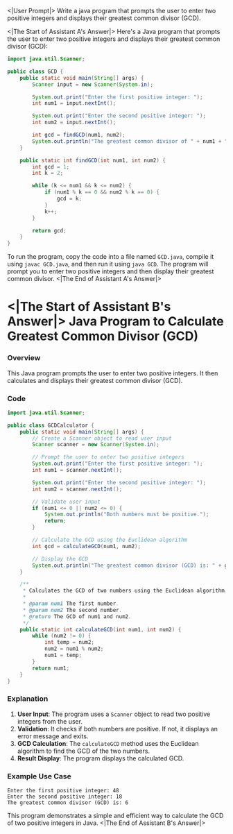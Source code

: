 <|User Prompt|>
Write a java program that prompts the user to
enter two positive integers and displays their greatest common divisor (GCD).

<|The Start of Assistant A's Answer|>
Here's a Java program that prompts the user to enter two positive integers and displays their greatest common divisor (GCD):

```java
import java.util.Scanner;

public class GCD {
    public static void main(String[] args) {
        Scanner input = new Scanner(System.in);

        System.out.print("Enter the first positive integer: ");
        int num1 = input.nextInt();

        System.out.print("Enter the second positive integer: ");
        int num2 = input.nextInt();

        int gcd = findGCD(num1, num2);
        System.out.println("The greatest common divisor of " + num1 + " and " + num2 + " is: " + gcd);
    }

    public static int findGCD(int num1, int num2) {
        int gcd = 1;
        int k = 2;

        while (k <= num1 && k <= num2) {
            if (num1 % k == 0 && num2 % k == 0) {
                gcd = k;
            }
            k++;
        }

        return gcd;
    }
}
```

To run the program, copy the code into a file named `GCD.java`, compile it using `javac GCD.java`, and then run it using `java GCD`. The program will prompt you to enter two positive integers and then display their greatest common divisor.
<|The End of Assistant A's Answer|>

<|The Start of Assistant B's Answer|>
**Java Program to Calculate Greatest Common Divisor (GCD)**
===========================================================

### Overview

This Java program prompts the user to enter two positive integers. It then calculates and displays their greatest common divisor (GCD).

### Code

```java
import java.util.Scanner;

public class GCDCalculator {
    public static void main(String[] args) {
        // Create a Scanner object to read user input
        Scanner scanner = new Scanner(System.in);

        // Prompt the user to enter two positive integers
        System.out.print("Enter the first positive integer: ");
        int num1 = scanner.nextInt();

        System.out.print("Enter the second positive integer: ");
        int num2 = scanner.nextInt();

        // Validate user input
        if (num1 <= 0 || num2 <= 0) {
            System.out.println("Both numbers must be positive.");
            return;
        }

        // Calculate the GCD using the Euclidean algorithm
        int gcd = calculateGCD(num1, num2);

        // Display the GCD
        System.out.println("The greatest common divisor (GCD) is: " + gcd);
    }

    /**
     * Calculates the GCD of two numbers using the Euclidean algorithm.
     *
     * @param num1 The first number.
     * @param num2 The second number.
     * @return The GCD of num1 and num2.
     */
    public static int calculateGCD(int num1, int num2) {
        while (num2 != 0) {
            int temp = num2;
            num2 = num1 % num2;
            num1 = temp;
        }
        return num1;
    }
}
```

### Explanation

1. **User Input**: The program uses a `Scanner` object to read two positive integers from the user.
2. **Validation**: It checks if both numbers are positive. If not, it displays an error message and exits.
3. **GCD Calculation**: The `calculateGCD` method uses the Euclidean algorithm to find the GCD of the two numbers.
4. **Result Display**: The program displays the calculated GCD.

### Example Use Case

```
Enter the first positive integer: 48
Enter the second positive integer: 18
The greatest common divisor (GCD) is: 6
```

This program demonstrates a simple and efficient way to calculate the GCD of two positive integers in Java.
<|The End of Assistant B's Answer|>
